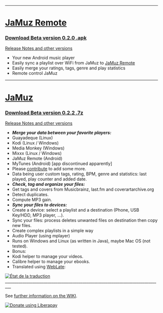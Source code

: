_________________________________________________________________________________

# [JaMuz Remote](https://github.com/phramusca/JaMuz-Remote)

### [Download **Beta version 0.2.0** .apk](https://github.com/phramusca/JaMuz-Remote/releases/download/v0.2.0-beta/JaMuz_Remote_v0.2.0-beta.apk)

[Release Notes and other versions](https://github.com/phramusca/JaMuz-Remote/releases)

* Your new Android music player
* Easily sync a playlist over WiFi from JaMuz to [JaMuz Remote](https://github.com/phramusca/JaMuz-Remote)
* Easily merge your ratings, tags, genre and play statistics
* Remote control JaMuz
_________________________________________________________________________________

# [JaMuz](https://github.com/phramusca/JaMuz)

### [Download **Beta version 0.2.2** .7z](https://github.com/phramusca/JaMuz/releases/download/v0.2.2-beta/JaMuz_v0.2.2_Beta.7z)

[Release Notes and other versions](https://github.com/phramusca/JaMuz/releases)

* ***Merge your data between your favorite players:***
 * Guayadeque (Linux)
 * Kodi (Linux / Windows)
 * Media Monkey (Windows)
 * Mixxx (Linux / Windows)
 * JaMuz Remote (Android)
 * MyTunes (Android) [app discontinued apparently]
 * Please [contribute](CONTRIBUTING.md) to add some more.
 * Data being user custom tags, rating, BPM, genre and statistics: last played, play counter and added date.
* ***Check, tag and organize your files:***
 * Get tags and covers from Musicbrainz, last.fm and coverartarchive.org
 * Detect duplicates.
 * Compute MP3 gain.
* ***Sync your files to devices:***
 * Create a device: select a playlist and a destination (Phone, USB Key/HDD, MP3 player, ...).
 * Sync your files: process deletes unwanted files on destination then copy new files.
* Create complex playlists in a simple way
* Audio Player (using mplayer)
* Runs on Windows and Linux (as written in Java), maybe Mac OS (not tested).
* Bonus: 
 * Kodi helper to manage your videos.
 * Calibre helper to manage your ebooks.
* Translated using [WebLate](https://hosted.weblate.org/engage/jamuz/):
<a href="https://hosted.weblate.org/engage/jamuz/?utm_source=widget">
<img src="https://hosted.weblate.org/widgets/jamuz/-/multi-auto.svg?" alt="État de la traduction" />
</a>
_________________________________________________________________________________

See [further information on the WIKI](https://github.com/phramusca/JaMuz/wiki).

<a href="https://liberapay.com/phramusca/donate"><img alt="Donate using Liberapay" src="https://liberapay.com/assets/widgets/donate.svg"></a>
